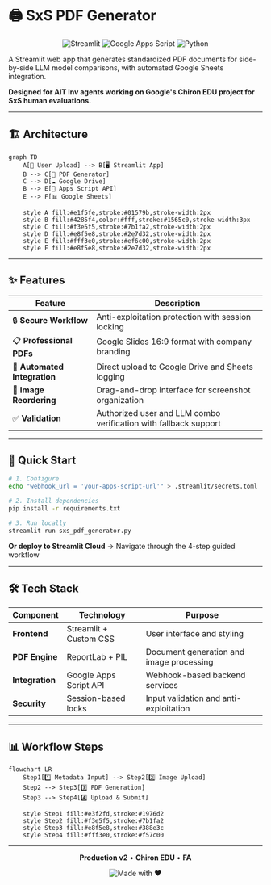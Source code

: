 # 🖨️ SxS PDF Generator

<div align="center">

![Streamlit](https://img.shields.io/badge/Streamlit-FF4B4B?style=for-the-badge&logo=streamlit&logoColor=white)
![Google Apps Script](https://img.shields.io/badge/Google%20Apps%20Script-4285F4?style=for-the-badge&logo=google&logoColor=white)
![Python](https://img.shields.io/badge/Python-3776AB?style=for-the-badge&logo=python&logoColor=white)

</div>

A Streamlit web app that generates standardized PDF documents for side-by-side LLM model comparisons, with automated Google Sheets integration.

**Designed for AIT Inv agents working on Google's Chiron EDU project for SxS human evaluations.**

---

## 🏗️ Architecture

```mermaid
graph TD
    A[👤 User Upload] --> B[🖥️ Streamlit App]
    B --> C[📄 PDF Generator]
    C --> D[☁️ Google Drive]
    B --> E[🔗 Apps Script API]
    E --> F[📊 Google Sheets]
    
    style A fill:#e1f5fe,stroke:#01579b,stroke-width:2px
    style B fill:#4285f4,color:#fff,stroke:#1565c0,stroke-width:3px
    style C fill:#f3e5f5,stroke:#7b1fa2,stroke-width:2px
    style D fill:#e8f5e8,stroke:#2e7d32,stroke-width:2px
    style E fill:#fff3e0,stroke:#ef6c00,stroke-width:2px
    style F fill:#e8f5e8,stroke:#2e7d32,stroke-width:2px
```

---

## ✨ Features

| Feature | Description |
|---------|-------------|
| 🔒 **Secure Workflow** | Anti-exploitation protection with session locking |
| 📋 **Professional PDFs** | Google Slides 16:9 format with company branding |
| 🔄 **Automated Integration** | Direct upload to Google Drive and Sheets logging |
| 🎯 **Image Reordering** | Drag-and-drop interface for screenshot organization |
| ✅ **Validation** | Authorized user and LLM combo verification with fallback support |

---

## 🚀 Quick Start

```bash
# 1. Configure
echo "webhook_url = 'your-apps-script-url'" > .streamlit/secrets.toml

# 2. Install dependencies
pip install -r requirements.txt

# 3. Run locally
streamlit run sxs_pdf_generator.py
```

**Or deploy to Streamlit Cloud** → Navigate through the 4-step guided workflow

---

## 🛠️ Tech Stack

<div align="center">

| Component | Technology | Purpose |
|-----------|------------|---------|
| **Frontend** | Streamlit + Custom CSS | User interface and styling |
| **PDF Engine** | ReportLab + PIL | Document generation and image processing |
| **Integration** | Google Apps Script API | Webhook-based backend services |
| **Security** | Session-based locks | Input validation and anti-exploitation |

</div>

---

## 📊 Workflow Steps

```mermaid
flowchart LR
    Step1[1️⃣ Metadata Input] --> Step2[2️⃣ Image Upload]
    Step2 --> Step3[3️⃣ PDF Generation]
    Step3 --> Step4[4️⃣ Upload & Submit]
    
    style Step1 fill:#e3f2fd,stroke:#1976d2
    style Step2 fill:#f3e5f5,stroke:#7b1fa2
    style Step3 fill:#e8f5e8,stroke:#388e3c
    style Step4 fill:#fff3e0,stroke:#f57c00
```

---

<div align="center">

**Production v2** • **Chiron EDU** • **FA**

![Made with ❤️](https://img.shields.io/badge/Made%20with-❤️-red?style=for-the-badge)

</div>
